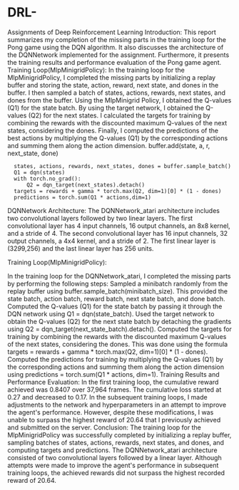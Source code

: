 # DRL-
Assignments of Deep Reinforcement Learning 
Introduction: 
This report summarizes my completion of the missing parts in the training loop for the Pong game using the DQN algorithm. It also discusses the architecture of the DQNNetwork implemented for the assignment. Furthermore, it presents the training results and performance evaluation of the Pong game agent.
Training Loop(MlpMinigridPolicy): 
In the training loop for the MlpMinigridPolicy, I completed the missing parts by initializing a replay buffer and storing the state, action, reward, next state, and dones in the buffer. I then sampled a batch of states, actions, rewards, next states, and dones from the buffer. Using the MlpMinigrid Policy, I obtained the Q-values (Q1) for the state batch. By using the target network, I obtained the Q-values (Q2) for the next states. I calculated the targets for training by combining the rewards with the discounted maximum Q-values of the next states, considering the dones. Finally, I computed the predictions of the best actions by multiplying the Q-values (Q1) by the corresponding actions and summing them along the action dimension.
buffer.add(state, a, r, next_state, done)


      states, actions, rewards, next_states, dones = buffer.sample_batch()      
      Q1 = dqn(states)
      with torch.no_grad():
          Q2 = dqn_target(next_states).detach()
      targets = rewards + gamma * torch.max(Q2, dim=1)[0] * (1 - dones)
      predictions = torch.sum(Q1 * actions,dim=1)


DQNNetwork Architecture: 
The DQNNetwork_atari architecture includes two convolutional layers followed by two linear layers. The first convolutional layer has 4 input channels, 16 output channels, an 8x8 kernel, and a stride of 4. The second convolutional layer has 16 input channels, 32 output channels, a 4x4 kernel, and a stride of 2. The first linear layer is (32*9*9,256) and the last linear layer has 256 units.


Training Loop(MlpMinigridPolicy): 

In the training loop for the DQNNetwork_atari, I completed the missing parts by performing the following steps:
Sampled a minibatch randomly from the replay buffer using buffer.sample_batch(minibatch_size). This provided the state batch, action batch, reward batch, next state batch, and done batch.
Computed the Q-values (Q1) for the state batch by passing it through the DQN network using Q1 = dqn(state_batch).
Used the target network to obtain the Q-values (Q2) for the next state batch by detaching the gradients using Q2 = dqn_target(next_state_batch).detach().
Computed the targets for training by combining the rewards with the discounted maximum Q-values of the next states, considering the dones. This was done using the formula targets = rewards + gamma * torch.max(Q2, dim=1)[0] * (1 - dones).
Computed the predictions for training by multiplying the Q-values (Q1) by the corresponding actions and summing them along the action dimension using predictions = torch.sum(Q1 * actions, dim=1).
Training Results and Performance Evaluation: 
In the first training loop, the cumulative reward achieved was 0.8407 over 37,964 frames. The cumulative loss started at 0.27 and decreased to 0.17.
In the subsequent training loops, I made adjustments to the network and hyperparameters in an attempt to improve the agent's performance. However, despite these modifications, I was unable to surpass the highest reward of 20.64 that I previously achieved and submitted on the server.
Conclusion: 
The training loop for the MlpMinigridPolicy was successfully completed by initializing a replay buffer, sampling batches of states, actions, rewards, next states, and dones, and computing targets and predictions. The DQNNetwork_atari architecture consisted of two convolutional layers followed by a linear layer. Although attempts were made to improve the agent's performance in subsequent training loops, the achieved rewards did not surpass the highest recorded reward of 20.64.


